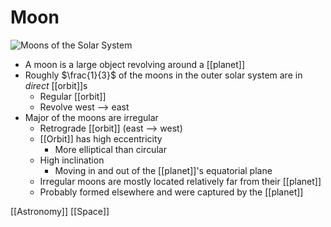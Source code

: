 # Moon

![Moons of the Solar System](/assets/second-brain/2020-11-30-10-59-30.png)

- A moon is a large object revolving around a [[planet]]
- Roughly $\frac{1}{3}$ of the moons in the outer solar system are in *direct* [[orbit]]s
  - Regular [[orbit]]
  - Revolve west --> east
- Major of the moons are irregular
  - Retrograde [[orbit]] (east --> west)
  - [[Orbit]] has high eccentricity
    - More elliptical than circular
  - High inclination
    - Moving in and out of the [[planet]]'s equatorial plane
  - Irregular moons are mostly located relatively far from their [[planet]]
  - Probably formed elsewhere and were captured by the [[planet]]

[[Astronomy]] [[Space]]

